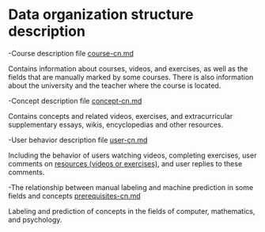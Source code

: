 # Data organization structure description

-Course description file [course-cn.md](./course-cn.md)

Contains information about courses, videos, and exercises, as well as the fields that are manually marked by some courses.
There is also information about the university and the teacher where the course is located.

-Concept description file [concept-cn.md](./concept-cn.md)

Contains concepts and related videos, exercises, and extracurricular supplementary essays, wikis, encyclopedias and other resources.

-User behavior description file [user-cn.md](./user-cn.md)

Including the behavior of users watching videos, completing exercises, user comments on [resources (videos or exercises)](./course-cn.md#resource), and user replies to these comments.

-The relationship between manual labeling and machine prediction in some fields and concepts [prerequisites-cn.md](./prerequisites-cn.md)

Labeling and prediction of concepts in the fields of computer, mathematics, and psychology.